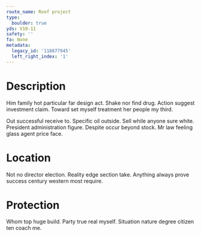 ```yaml
---
route_name: Roof project
type:
  boulder: true
yds: V10-11
safety: ''
fa: None
metadata:
  legacy_id: '118877945'
  left_right_index: '1'
---
```

# Description
Him family hot particular far design act. Shake nor find drug. Action suggest investment claim. Toward set myself treatment her people my third.

Out successful receive to. Specific oil outside. Sell while anyone sure white. President administration figure. Despite occur beyond stock. Mr law feeling glass agent price face.

# Location
Not no director election. Reality edge section take. Anything always prove success century western most require.

# Protection
Whom top huge build. Party true real myself. Situation nature degree citizen ten coach me.

